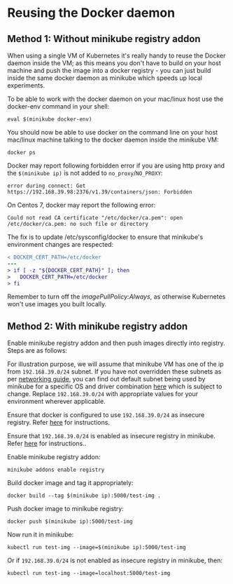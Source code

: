 # Reusing the Docker daemon

## Method 1: Without minikube registry addon

When using a single VM of Kubernetes it's really handy to reuse the Docker daemon inside the VM; as this means you don't have to build on your host machine and push the image into a docker registry - you can just build inside the same docker daemon as minikube which speeds up local experiments.

To be able to work with the docker daemon on your mac/linux host use the docker-env command in your shell:

```shell
eval $(minikube docker-env)
```

You should now be able to use docker on the command line on your host mac/linux machine talking to the docker daemon inside the minikube VM:

```shell
docker ps
```

Docker may report following forbidden error if you are using http proxy and the `$(minikube ip)` is not added to `no_proxy`/`NO_PROXY`:

```shell
error during connect: Get https://192.168.39.98:2376/v1.39/containers/json: Forbidden
```

On Centos 7, docker may report the following error:

```shell
Could not read CA certificate "/etc/docker/ca.pem": open /etc/docker/ca.pem: no such file or directory
```

The fix is to update /etc/sysconfig/docker to ensure that minikube's environment changes are respected:

```diff
< DOCKER_CERT_PATH=/etc/docker
---
> if [ -z "${DOCKER_CERT_PATH}" ]; then
>   DOCKER_CERT_PATH=/etc/docker
> fi
```

Remember to turn off the _imagePullPolicy:Always_, as otherwise Kubernetes won't use images you built locally.

## Method 2: With minikube registry addon

Enable minikube registry addon and then push images directly into registry. Steps are as follows:

For illustration purpose, we will assume that minikube VM has one of the ip from `192.168.39.0/24` subnet. If you have not overridden these subnets as per [networking guide](https://github.com/kubernetes/minikube/blob/master/docs/networking.md), you can find out default subnet being used by minikube for a specific OS and driver combination [here](https://github.com/kubernetes/minikube/blob/dfd9b6b83d0ca2eeab55588a16032688bc26c348/pkg/minikube/cluster/cluster.go#L408) which is subject to change. Replace `192.168.39.0/24` with appropriate values for your environment wherever applicable.

Ensure that docker is configured to use `192.168.39.0/24` as insecure registry. Refer [here](https://docs.docker.com/registry/insecure/) for instructions.

Ensure that `192.168.39.0/24` is enabled as insecure registry in minikube. Refer [here](https://github.com/kubernetes/minikube/blob/master/docs/insecure_registry.md) for instructions..

Enable minikube registry addon:

```shell
minikube addons enable registry
```

Build docker image and tag it appropriately:

```shell
docker build --tag $(minikube ip):5000/test-img .
```

Push docker image to minikube registry:

```shell
docker push $(minikube ip):5000/test-img
```

Now run it in minikube:

```shell
kubectl run test-img --image=$(minikube ip):5000/test-img
```

Or if `192.168.39.0/24` is not enabled as insecure registry in minikube, then:

```shell
kubectl run test-img --image=localhost:5000/test-img
```

